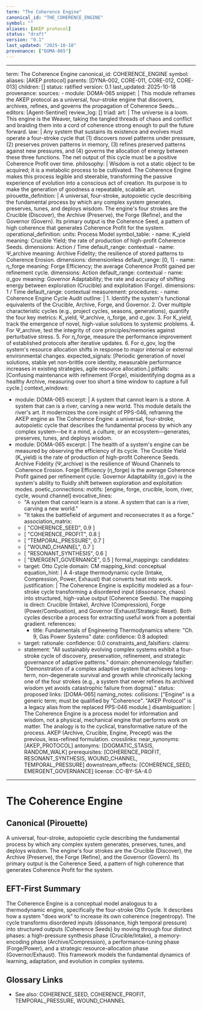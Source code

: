 ```yaml
---
term: "The Coherence Engine"
canonical_id: "THE_COHERENCE_ENGINE"
symbol: ""
aliases: [AKEP protocol]
status: "draft"
version: "0.1"
last_updated: "2025-10-18"
provenance: ["DOMA-065"]
---
```


---
term: The Coherence Engine
canonical_id: COHERENCE_ENGINE
symbol: 
aliases: [AKEP protocol]
parents: [DYNA-002, CORE-011, CORE-012, CORE-013]
children: []
status: ratified
version: 0.1
last_updated: 2025-10-18
provenance:
  sources:
    - module: DOMA-065
      snippet: |
        This module reframes the AKEP protocol as a universal, four-stroke engine that discovers, archives, refines, and governs the propagation of Coherence Seeds...
  editors: [Agent-Sentinel]
  review_log: []
triad:
  art: |
    The universe is a loom. This engine is the Weaver, taking the tangled threads of chaos and conflict and braiding them into a cord of coherence strong enough to pull the future forward.
  law: |
    Any system that sustains its existence and evolves must operate a four-stroke cycle that (1) discovers novel patterns under pressure, (2) preserves proven patterns in memory, (3) refines preserved patterns against new pressures, and (4) governs the allocation of energy between these three functions. The net output of this cycle must be a positive Coherence Profit over time.
  philosophy: |
    Wisdom is not a static object to be acquired; it is a metabolic process to be cultivated. The Coherence Engine makes this process legible and steerable, transforming the passive experience of evolution into a conscious act of creation. Its purpose is to make the generation of goodness a repeatable, scalable art.
pirouette_definition: |
  A universal, four-stroke, autopoietic cycle describing the fundamental process by which any complex system generates, preserves, tunes, and deploys wisdom. The engine's four strokes are the Crucible (Discover), the Archive (Preserve), the Forge (Refine), and the Governor (Govern). Its primary output is the Coherence Seed, a pattern of high coherence that generates Coherence Profit for the system.
operational_definition:
  units: Process Model
  symbol_table:
    - name: Κ_yield
      meaning: Crucible Yield; the rate of production of high-profit Coherence Seeds.
      dimensions: Action / Time
      default_range: contextual
    - name: Ψ_archive
      meaning: Archive Fidelity; the resilience of stored patterns to Coherence Erosion.
      dimensions: dimensionless
      default_range: [0, 1]
    - name: η_forge
      meaning: Forge Efficiency; the average Coherence Profit gained per refinement cycle.
      dimensions: Action
      default_range: contextual
    - name: σ_gov
      meaning: Governor Adaptability; the rate and accuracy of shifting energy between exploration (Crucible) and exploitation (Forge).
      dimensions: 1 / Time
      default_range: contextual
  measurement:
    procedures:
      - name: Coherence Engine Cycle Audit
        outline: |
          1. Identify the system's functional equivalents of the Crucible, Archive, Forge, and Governor.
          2. Over multiple characteristic cycles (e.g., project cycles, seasons, generations), quantify the four key metrics: Κ_yield, Ψ_archive, η_forge, and σ_gov.
          3. For Κ_yield, track the emergence of novel, high-value solutions to systemic problems.
          4. For Ψ_archive, test the integrity of core principles/memories against perturbative stress.
          5. For η_forge, measure the performance improvement of established protocols after iterative updates.
          6. For σ_gov, log the system's resource allocation shifts in response to major internal or external environmental changes.
        expected_signals: [Periodic generation of novel solutions, stable yet non-brittle core identity, measurable performance increases in existing strategies, agile resource allocation.]
        pitfalls: [Confusing maintenance with refinement (Forge), misidentifying dogma as a healthy Archive, measuring over too short a time window to capture a full cycle.]
context_windows:
  - module: DOMA-065
    excerpt: |
      A system that cannot learn is a stone. A system that can is a river, carving a new world. This module details the river's art. It modernizes the core insight of PPS-046, reframing the AKEP engine as The Coherence Engine: a universal, four-stroke, autopoietic cycle that describes the fundamental process by which any complex system—be it a mind, a culture, or an ecosystem—generates, preserves, tunes, and deploys wisdom.
  - module: DOMA-065
    excerpt: |
      The health of a system's engine can be measured by observing the efficiency of its cycle. The Crucible Yield (Κ_yield) is the rate of production of high-profit Coherence Seeds. Archive Fidelity (Ψ_archive) is the resilience of Wound Channels to Coherence Erosion. Forge Efficiency (η_forge) is the average Coherence Profit gained per refinement cycle. Governor Adaptability (σ_gov) is the system's ability to fluidly shift between exploration and exploitation modes.
poetic_connections:
  motifs: [engine, forge, crucible, loom, river, cycle, wound channel]
  evocative_lines:
    - "A system that cannot learn is a stone. A system that can is a river, carving a new world."
    - "It takes the battlefield of argument and reconsecrates it as a forge."
  association_matrix:
    - [ "COHERENCE_SEED", 0.9 ]
    - [ "COHERENCE_PROFIT", 0.8 ]
    - [ "TEMPORAL_PRESSURE", 0.7 ]
    - [ "WOUND_CHANNEL", 0.7 ]
    - [ "RESONANT_SYNTHESIS", 0.6 ]
    - [ "EMERGENT_GOVERNANCE", 0.5 ]
formal_mappings:
  candidates:
    - target: Otto Cycle
      domain: CM
      mapping_kind: conceptual
      equation_hint: |
        A 4-stage thermodynamic cycle (Intake, Compression, Power, Exhaust) that converts heat into work.
      justification: |
        The Coherence Engine is explicitly modeled as a four-stroke cycle transforming a disordered input (dissonance, chaos) into structured, high-value output (Coherence Seeds). The mapping is direct: Crucible (Intake), Archive (Compression), Forge (Power/Combustion), and Governor (Exhaust/Strategic Reset). Both cycles describe a process for extracting useful work from a potential gradient.
      references:
        - title: Fundamentals of Engineering Thermodynamics
          where: "Ch. 9, Gas Power Systems"
          date: 
      confidence: 0.8
  adopted:
    - target: 
      rationale: 
      confidence: 0.0
constraints_and_falsifiers:
  claims:
    - statement: "All sustainably evolving complex systems exhibit a four-stroke cycle of discovery, preservation, refinement, and strategic governance of adaptive patterns."
      domain: phenomenology
      falsifier: "Demonstration of a complex adaptive system that achieves long-term, non-degenerate survival and growth while chronically lacking one of the four strokes (e.g., a system that never refines its archived wisdom yet avoids catastrophic failure from dogma)."
      status: proposed
      links: [DOMA-065]
naming_notes:
  collisions: ["Engine" is a generic term; must be qualified by "Coherence". "AKEP Protocol" is a legacy alias from the replaced PPS-046 module.]
  disambiguation: |
    The Coherence Engine is a process model for information and wisdom, not a physical, mechanical engine that performs work on matter. The analogy is to the cyclical, transformative nature of the process. AKEP (Archive, Crucible, Engine, Precept) was the previous, less-refined formulation.
crosslinks:
  near_synonyms: [AKEP_PROTOCOL]
  antonyms: [DOGMATIC_STASIS, RANDOM_WALK]
  prerequisites: [COHERENCE_PROFIT, RESONANT_SYNTHESIS, WOUND_CHANNEL, TEMPORAL_PRESSURE]
  downstream_effects: [COHERENCE_SEED, EMERGENT_GOVERNANCE]
license: CC-BY-SA-4.0
---

# The Coherence Engine

## Canonical (Pirouette)
A universal, four-stroke, autopoietic cycle describing the fundamental process by which any complex system generates, preserves, tunes, and deploys wisdom. The engine's four strokes are the Crucible (Discover), the Archive (Preserve), the Forge (Refine), and the Governor (Govern). Its primary output is the Coherence Seed, a pattern of high coherence that generates Coherence Profit for the system.

## EFT-First Summary
The Coherence Engine is a conceptual model analogous to a thermodynamic engine, specifically the four-stroke Otto Cycle. It describes how a system "does work" to increase its own coherence (negentropy). The cycle transforms disordered inputs (dissonance, high temporal pressure) into structured outputs (Coherence Seeds) by moving through four distinct phases: a high-pressure synthesis phase (Crucible/Intake), a memory-encoding phase (Archive/Compression), a performance-tuning phase (Forge/Power), and a strategic resource-allocation phase (Governor/Exhaust). This framework models the fundamental dynamics of learning, adaptation, and evolution in complex systems.

## Glossary Links
- See also: COHERENCE_SEED, COHERENCE_PROFIT, TEMPORAL_PRESSURE, WOUND_CHANNEL